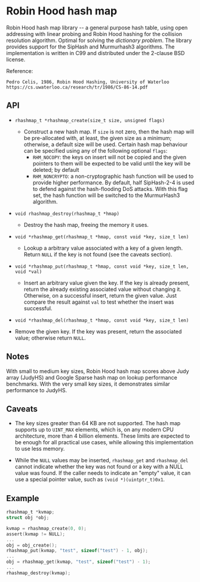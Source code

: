 # Robin Hood hash map

Robin Hood hash map library -- a general purpose hash table, using open
addressing with linear probing and Robin Hood hashing for the collision
resolution algorithm.  Optimal for solving the _dictionary problem_.
The library provides support for the SipHash and Murmurhash3 algorithms.
The implementation is written in C99 and distributed under the 2-clause
BSD license.

Reference:

	Pedro Celis, 1986, Robin Hood Hashing, University of Waterloo
	https://cs.uwaterloo.ca/research/tr/1986/CS-86-14.pdf

## API

* `rhashmap_t *rhashmap_create(size_t size, unsigned flags)`
  * Construct a new hash map.  If `size` is not zero, then the hash map
  will be pre-allocated with, at least, the given size as a minimum;
  otherwise, a default size will be used.  Certain hash map behaviour can
  be specified using any of the following optional `flags`:
    * `RHM_NOCOPY`: the keys on insert will not be copied and the given
    pointers to them will be expected to be valid until the key will be
    deleted; by default
    * `RHM_NONCRYPTO`: a non-cryptographic hash function will be used to
    provide higher performance.  By default, half SipHash-2-4 is used to
    defend against the hash-flooding DoS attacks.  With this flag set,
    the hash function will be switched to the MurmurHash3 algorithm.

* `void rhashmap_destroy(rhashmap_t *hmap)`
  * Destroy the hash map, freeing the memory it uses.

* `void *rhashmap_get(rhashmap_t *hmap, const void *key, size_t len)`
  * Lookup a arbitrary value associated with a key of a given length.
  Return `NULL` if the key is not found (see the caveats section). 

* `void *rhashmap_put(rhashmap_t *hmap, const void *key, size_t len, void *val)`
  * Insert an arbitrary value given the key.  If the key is already present,
  return the already existing associated value without changing it.
  Otherwise, on a successful insert, return the given value.  Just compare
  the result against `val` to test whether the insert was successful.

* `void *rhashmap_del(rhashmap_t *hmap, const void *key, size_t len)`
 * Remove the given key.  If the key was present, return the associated
 value; otherwise return `NULL`.

## Notes

With small to medium key sizes, Robin Hood hash map scores above Judy
array (JudyHS) and Google Sparse hash map on lookup performance benchmarks.
With the very small key sizes, it demonstrates similar performance to JudyHS.

## Caveats

* The key sizes greater than 64 KB are not supported.  The hash map supports
up to `UINT_MAX` elements, which is, on any modern CPU architecture, more than
4 billion elements.  These limits are expected to be enough for all practical
use cases, while allowing this implementation to use less memory.

* While the `NULL` values may be inserted, `rhashmap_get` and `rhashmap_del`
cannot indicate whether the key was not found or a key with a NULL value
was found.  If the caller needs to indicate an "empty" value, it can use a
special pointer value, such as `(void *)(uintptr_t)0x1`.

## Example

```c
rhashmap_t *kvmap;
struct obj *obj;

kvmap = rhashmap_create(0, 0);
assert(kvmap != NULL);
...
obj = obj_create();
rhashmap_put(kvmap, "test", sizeof("test") - 1, obj);
...
obj = rhashmap_get(kvmap, "test", sizeof("test") - 1);
...
rhashmap_destroy(kvmap);
```
